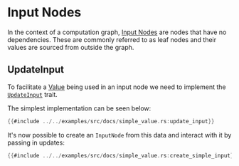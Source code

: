 # Input Nodes

In the context of a computation graph, [Input Nodes](https://docs.rs/depends/latest/depends/struct.InputNode.html)
are nodes that have no dependencies. These are commonly referred to as leaf nodes and their values are sourced from
outside the graph.

## UpdateInput

To facilitate a [Value](./values.md) being used in an input node we need to implement the
[`UpdateInput`](https://docs.rs/depends/latest/depends/trait.UpdateInput.html) trait.

The simplest implementation can be seen below:

```rust
{{#include ../../examples/src/docs/simple_value.rs:update_input}}
```

It's now possible to create an `InputNode` from this data and interact with it by passing in updates:

```rust
{{#include ../../examples/src/docs/simple_value.rs:create_simple_input}}
```
